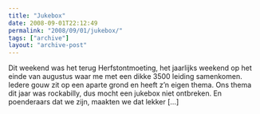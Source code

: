 ```yaml
---
title: "Jukebox"
date: 2008-09-01T22:12:49
permalink: "2008/09/01/jukebox/"
tags: ["archive"]
layout: "archive-post"
---
```

Dit weekend was het terug Herfstontmoeting, het jaarlijks weekend op het einde van augustus waar me met een dikke 3500 leiding samenkomen. Iedere gouw zit op een aparte grond en heeft z’n eigen thema. Ons thema dit jaar was rockabilly, dus mocht een jukebox niet ontbreken. En poenderaars dat we zijn, maakten we dat lekker \[…\]
